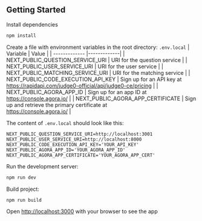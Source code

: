 ## Getting Started

Install dependencies

```bash
npm install
```

Create a file with environment variables in the root directory: `.env.local`
| Variable | Value |
| ------------- |-------------|
| NEXT_PUBLIC_QUESTION_SERVICE_URI | URI for the question service |
| NEXT_PUBLIC_USER_SERVICE_URI | URI for the user service |
| NEXT_PUBLIC_MATCHING_SERVICE_URI | URI for the matching service |
| NEXT_PUBLIC_CODE_EXECUTION_API_KEY | Sign up for an API key at <br/> https://rapidapi.com/judge0-official/api/judge0-ce/pricing |
| NEXT_PUBLIC_AGORA_APP_ID | Sign up for an app ID at <br/> https://console.agora.io/ |
| NEXT_PUBLIC_AGORA_APP_CERTIFICATE | Sign up and retrieve the primary certificate at <br/> https://console.agora.io/ |

The content of `.env.local` should look like this:

```
NEXT_PUBLIC_QUESTION_SERVICE_URI=http://localhost:3001
NEXT_PUBLIC_USER_SERVICE_URI=http://localhost:8000
NEXT_PUBLIC_CODE_EXECUTION_API_KEY='YOUR_API_KEY'
NEXT_PUBLIC_AGORA_APP_ID='YOUR_AGORA_APP_ID'
NEXT_PUBLIC_AGORA_APP_CERTIFICATE='YOUR_AGORA_APP_CERT'
```

Run the development server:

```bash
npm run dev
```

Build project:

```bash
npm run build
```

Open [http://localhost:3000](http://localhost:3000) with your browser to see the app
